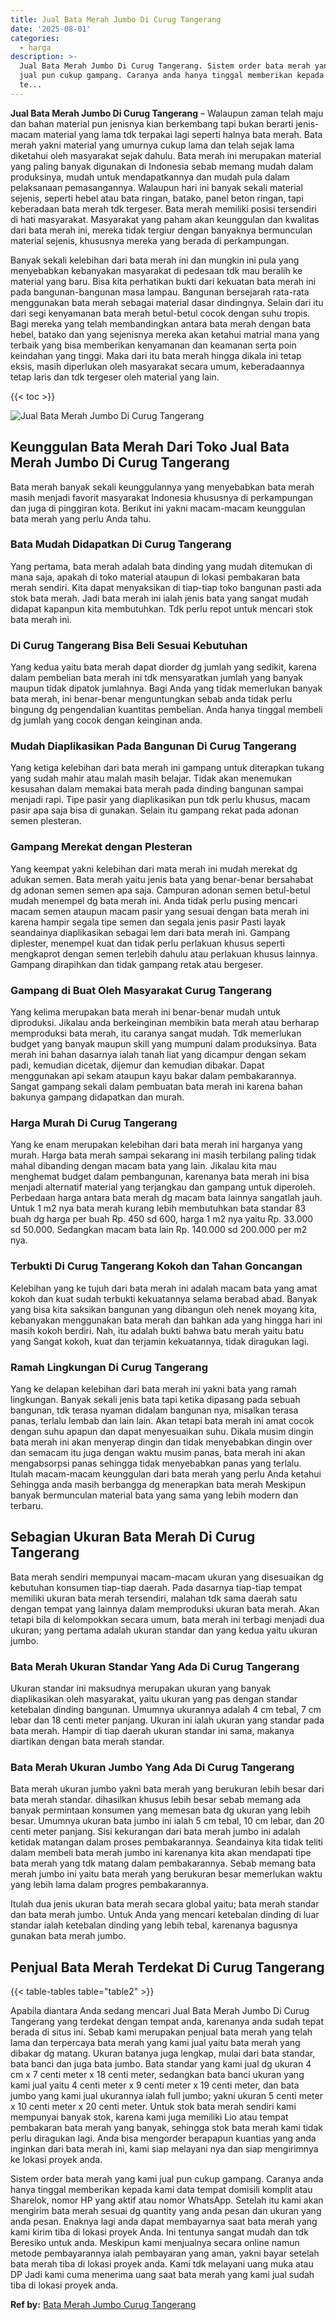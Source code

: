 ```yaml
---
title: Jual Bata Merah Jumbo Di Curug Tangerang
date: '2025-08-01'
categories:
  - harga
description: >-
  Jual Bata Merah Jumbo Di Curug Tangerang. Sistem order bata merah yang kami
  jual pun cukup gampang. Caranya anda hanya tinggal memberikan kepada kami data
  te...
---
```


**Jual Bata Merah Jumbo Di Curug Tangerang** – Walaupun zaman telah maju dan bahan material pun jenisnya kian berkembang tapi bukan berarti jenis-macam material yang lama tdk terpakai lagi seperti halnya bata merah. Bata merah yakni material yang umurnya cukup lama dan telah sejak lama diketahui oleh masyarakat sejak dahulu. Bata merah ini merupakan material yang paling banyak digunakan di Indonesia sebab memang mudah dalam produksinya, mudah untuk mendapatkannya dan mudah pula dalam pelaksanaan pemasangannya. Walaupun hari ini banyak sekali material sejenis, seperti hebel atau bata ringan, batako, panel beton ringan, tapi keberadaan bata merah tdk tergeser. Bata merah memiliki posisi tersendiri di hati masyarakat. Masyarakat yang paham akan keunggulan dan kwalitas dari bata merah ini, mereka tidak tergiur dengan banyaknya bermunculan material sejenis, khususnya mereka yang berada di perkampungan.

Banyak sekali kelebihan dari bata merah ini dan mungkin ini pula yang menyebabkan kebanyakan masyarakat di pedesaan tdk mau beralih ke material yang baru. Bisa kita perhatikan bukti dari kekuatan bata merah ini pada bangunan-bangunan masa lampau. Bangunan bersejarah rata-rata menggunakan bata merah sebagai material dasar dindingnya. Selain dari itu dari segi kenyamanan bata merah betul-betul cocok dengan suhu tropis. Bagi mereka yang telah membandingkan antara bata merah dengan bata hebel, batako dan yang sejenisnya mereka akan ketahui matrial mana yang terbaik yang bisa memberikan kenyamanan dan keamanan serta poin keindahan yang tinggi. Maka dari itu bata merah hingga dikala ini tetap eksis, masih diperlukan oleh masyarakat secara umum, keberadaannya tetap laris dan tdk tergeser oleh material yang lain.

{{< toc >}}

![Jual Bata Merah Jumbo Di Curug Tangerang](/images/jual-bata-merah-23.png)

## Keunggulan Bata Merah Dari Toko Jual Bata Merah Jumbo Di Curug Tangerang

Bata merah banyak sekali keunggulannya yang menyebabkan bata merah masih menjadi favorit masyarakat Indonesia khususnya di perkampungan dan juga di pinggiran kota. Berikut ini yakni macam-macam keunggulan bata merah yang perlu Anda tahu.

### Bata Mudah Didapatkan Di Curug Tangerang

Yang pertama, bata merah adalah bata dinding yang mudah ditemukan di mana saja, apakah di toko material ataupun di lokasi pembakaran bata merah sendiri. Kita dapat menyaksikan di tiap-tiap toko bangunan pasti ada stok bata merah. Jadi bata merah ini ialah jenis bata yang sangat mudah didapat kapanpun kita membutuhkan. Tdk perlu repot untuk mencari stok bata merah ini.

### Di Curug Tangerang Bisa Beli Sesuai Kebutuhan

Yang kedua yaitu bata merah dapat diorder dg jumlah yang sedikit, karena dalam pembelian bata merah ini tdk mensyaratkan jumlah yang banyak maupun tidak dipatok jumlahnya. Bagi Anda yang tidak memerlukan banyak bata merah, ini benar-benar menguntungkan sebab anda tidak perlu bingung dg pengendalian kuantitas pembelian. Anda hanya tinggal membeli dg jumlah yang cocok dengan keinginan anda.

### Mudah Diaplikasikan Pada Bangunan Di Curug Tangerang

Yang ketiga kelebihan dari bata merah ini gampang untuk diterapkan tukang yang sudah mahir atau malah masih belajar. Tidak akan menemukan kesusahan dalam memakai bata merah pada dinding bangunan sampai menjadi rapi. Tipe pasir yang diaplikasikan pun tdk perlu khusus, macam pasir apa saja bisa di gunakan. Selain itu gampang rekat pada adonan semen plesteran.

### Gampang Merekat dengan Plesteran

Yang keempat yakni kelebihan dari mata merah ini mudah merekat dg adukan semen. Bata merah yaitu jenis bata yang benar-benar bersahabat dg adonan semen semen apa saja. Campuran adonan semen betul-betul mudah menempel dg bata merah ini. Anda tidak perlu pusing mencari macam semen ataupun macam pasir yang sesuai dengan bata merah ini karena hampir segala tipe semen dan segala jenis pasir Pasti layak seandainya diaplikasikan sebagai lem dari bata merah ini. Gampang diplester, menempel kuat dan tidak perlu perlakuan khusus seperti mengkaprot dengan semen terlebih dahulu atau perlakuan khusus lainnya. Gampang dirapihkan dan tidak gampang retak atau bergeser.

### Gampang di Buat Oleh Masyarakat Curug Tangerang

Yang kelima merupakan bata merah ini benar-benar mudah untuk diproduksi. Jikalau anda berkeinginan membikin bata merah atau berharap memproduksi bata merah, itu caranya sangat mudah. Tdk memerlukan budget yang banyak maupun skill yang mumpuni dalam produksinya. Bata merah ini bahan dasarnya ialah tanah liat yang dicampur dengan sekam padi, kemudian dicetak, dijemur dan kemudian dibakar. Dapat menggunakan api sekam ataupun kayu bakar dalam pembakarannya. Sangat gampang sekali dalam pembuatan bata merah ini karena bahan bakunya gampang didapatkan dan murah.

### Harga Murah Di Curug Tangerang

Yang ke enam merupakan kelebihan dari bata merah ini harganya yang murah. Harga bata merah sampai sekarang ini masih terbilang paling tidak mahal dibanding dengan macam bata yang lain. Jikalau kita mau menghemat budget dalam pembangunan, karenanya bata merah ini bisa menjadi alternatif material yang terjangkau dan gampang untuk diperoleh. Perbedaan harga antara bata merah dg macam bata lainnya sangatlah jauh. Untuk 1 m2 nya bata merah kurang lebih membutuhkan bata standar 83 buah dg harga per buah Rp. 450 sd 600, harga 1 m2 nya yaitu Rp. 33.000 sd 50.000. Sedangkan macam bata lain Rp. 140.000 sd 200.000 per m2 nya.

### Terbukti Di Curug Tangerang Kokoh dan Tahan Goncangan

Kelebihan yang ke tujuh dari bata merah ini adalah macam bata yang amat kokoh dan kuat sudah terbukti kekuatannya selama berabad abad. Banyak yang bisa kita saksikan bangunan yang dibangun oleh nenek moyang kita, kebanyakan menggunakan bata merah dan bahkan ada yang hingga hari ini masih kokoh berdiri. Nah, itu adalah bukti bahwa batu merah yaitu batu yang Sangat kokoh, kuat dan terjamin kekuatannya, tidak diragukan lagi.

### Ramah Lingkungan Di Curug Tangerang

Yang ke delapan kelebihan dari bata merah ini yakni bata yang ramah lingkungan. Banyak sekali jenis bata tapi ketika dipasang pada sebuah bangunan, tdk terasa nyaman didalam bangunan nya, misalkan terasa panas, terlalu lembab dan lain lain. Akan tetapi bata merah ini amat cocok dengan suhu apapun dan dapat menyesuaikan suhu. Dikala musim dingin bata merah ini akan menyerap dingin dan tidak menyebabkan dingin over dan semacam itu juga dengan waktu musim panas, bata merah ini akan mengabsorpsi panas sehingga tidak menyebabkan panas yang terlalu. Itulah macam-macam keunggulan dari bata merah yang perlu Anda ketahui Sehingga anda masih berbangga dg menerapkan bata merah Meskipun banyak bermunculan material bata yang sama yang lebih modern dan terbaru.

## Sebagian Ukuran Bata Merah Di Curug Tangerang

Bata merah sendiri mempunyai macam-macam ukuran yang disesuaikan dg kebutuhan konsumen tiap-tiap daerah. Pada dasarnya tiap-tiap tempat memiliki ukuran bata merah tersendiri, malahan tdk sama daerah satu dengan tempat yang lainnya dalam memproduksi ukuran bata merah. Akan tetapi bila di kelompokkan secara umum, bata merah ini terbagi menjadi dua ukuran; yang pertama adalah ukuran standar dan yang kedua yaitu ukuran jumbo.

### Bata Merah Ukuran Standar Yang Ada Di Curug Tangerang

Ukuran standar ini maksudnya merupakan ukuran yang banyak diaplikasikan oleh masyarakat, yaitu ukuran yang pas dengan standar ketebalan dinding bangunan. Umumnya ukurannya adalah 4 cm tebal, 7 cm lebar dan 18 centi meter panjang. Ukuran ini ialah ukuran yang standar pada bata merah. Hampir di tiap daerah ukuran standar ini sama, makanya diartikan dengan bata merah standar.

### Bata Merah Ukuran Jumbo Yang Ada Di Curug Tangerang

Bata merah ukuran jumbo yakni bata merah yang berukuran lebih besar dari bata merah standar. dihasilkan khusus lebih besar sebab memang ada banyak permintaan konsumen yang memesan bata dg ukuran yang lebih besar. Umumnya ukuran bata jumbo ini ialah 5 cm tebal, 10 cm lebar, dan 20 centi meter panjang. Sisi kekurangan dari bata merah jumbo ini adalah ketidak matangan dalam proses pembakarannya. Seandainya kita tidak teliti dalam membeli bata merah jumbo ini karenanya kita akan mendapati tipe bata merah yang tdk matang dalam pembakarannya. Sebab memang bata merah jumbo ini yaitu bata merah yang berukuran besar memerlukan waktu yang lebih lama dalam progres pembakarannya.

Itulah dua jenis ukuran bata merah secara global yaitu; bata merah standar dan bata merah jumbo. Untuk Anda yang mencari ketebalan dinding di luar standar ialah ketebalan dinding yang lebih tebal, karenanya bagusnya gunakan bata merah jumbo.

## Penjual Bata Merah Terdekat Di Curug Tangerang

{{< table-tables table="table2" >}}

Apabila diantara Anda sedang mencari Jual Bata Merah Jumbo Di Curug Tangerang yang terdekat dengan tempat anda, karenanya anda sudah tepat berada di situs ini. Sebab kami merupakan penjual bata merah yang telah lama dan terpercaya bata merah yang kami jual yaitu bata merah yang dibakar dg matang. Ukuran batanya juga lengkap, mulai dari bata standar, bata banci dan juga bata jumbo. Bata standar yang kami jual dg ukuran 4 cm x 7 centi meter x 18 centi meter, sedangkan bata banci ukuran yang kami jual yaitu 4 centi meter x 9 centi meter x 19 centi meter, dan bata jumbo yang kami jual ukurannya ialah full jumbo; yakni ukuran 5 centi meter x 10 centi meter x 20 centi meter. Untuk stok bata merah sendiri kami mempunyai banyak stok, karena kami juga memiliki Lio atau tempat pembakaran bata merah yang banyak, sehingga stok bata merah kami tidak perlu diragukan lagi. Anda bisa mengorder berapapun kuantias yang anda inginkan dari bata merah ini, kami siap melayani nya dan siap mengirimnya ke lokasi proyek anda.

Sistem order bata merah yang kami jual pun cukup gampang. Caranya anda hanya tinggal memberikan kepada kami data tempat domisili komplit atau Sharelok, nomor HP yang aktif atau nomor WhatsApp. Setelah itu kami akan mengirim bata merah sesuai dg quantity yang anda pesan dan ukuran yang anda pesan. Enaknya lagi anda dapat membayarnya saat bata merah yang kami kirim tiba di lokasi proyek Anda. Ini tentunya sangat mudah dan tdk Beresiko untuk anda. Meskipun kami menjualnya secara online namun metode pembayarannya ialah pembayaran yang aman, yakni bayar setelah bata merah tiba di lokasi proyek anda. Kami tdk melayani uang muka atau DP Jadi kami cuma menerima uang saat bata merah yang kami jual sudah tiba di lokasi proyek anda.

**Ref by:** [Bata Merah Jumbo Curug Tangerang](https://id.wikipedia.org/wiki/Bata)
